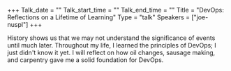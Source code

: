 +++
Talk_date = ""
Talk_start_time = ""
Talk_end_time = ""
Title = "DevOps: Reflections on a Lifetime of Learning"
Type = "talk"
Speakers = ["joe-nuspl"]
+++

History shows us that we may not understand the significance of
events until much later. Throughout my life, I learned the principles
of DevOps; I just didn't know it yet. I will reflect on how oil changes,
sausage making, and carpentry gave me a solid foundation for DevOps.

